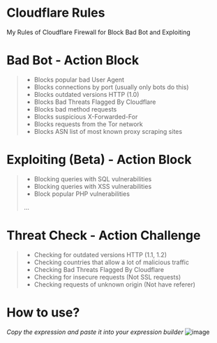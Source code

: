 # Cloudflare Rules
My Rules of Cloudflare Firewall for Block Bad Bot and Exploiting

# Bad Bot - Action Block
> * Blocks popular bad User Agent
> * Blocks connections by port (usually only bots do this)
> * Blocks outdated versions HTTP (1.0)
> * Blocks Bad Threats Flagged By Cloudflare
> * Blocks bad method requests
> * Blocks suspicious X-Forwarded-For
> * Blocks requests from the Tor network
> * Blocks ASN list of most known proxy scraping sites

# Exploiting (Beta) - Action Block
> * Blocking queries with SQL vulnerabilities
> * Blocking queries with XSS vulnerabilities
> * Block popular PHP vulnerabilities
> 
> ...

# Threat Check - Action Challenge
> * Checking for outdated versions HTTP (1.1, 1.2)
> * Checking countries that allow a lot of malicious traffic
> * Checking Bad Threats Flagged By Cloudflare
> * Checking for insecure requests (Not SSL requests)
> * Checking requests of unknown origin (Not have referer)

# How to use?
*Copy the expression and paste it into your expression builder*
![image](https://user-images.githubusercontent.com/55624740/161973398-05e74f0c-f72c-4c71-afa4-46987801f3c8.png)

